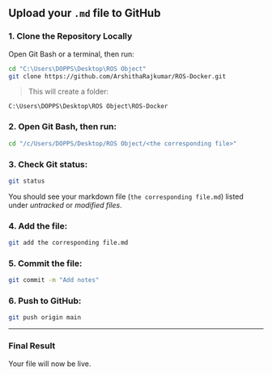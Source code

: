 ## **Upload your `.md` file to GitHub**


###  1. Clone the Repository Locally

Open Git Bash or a terminal, then run:


```bash
cd "C:\Users\DOPPS\Desktop\ROS Object"
git clone https://github.com/ArshithaRajkumar/ROS-Docker.git
```

> This will create a folder:

```
C:\Users\DOPPS\Desktop\ROS Object\ROS-Docker
```




### 2. **Open Git Bash**, then run:

```bash
cd "/c/Users/DOPPS/Desktop/ROS Object/<the corresponding file>"
```

### 3. **Check Git status**:

```bash
git status
```

You should see your markdown file (`the corresponding file.md`) listed under *untracked* or *modified files*.

### 4. **Add the file**:

```bash
git add the corresponding file.md
```

### 5. **Commit the file**:

```bash
git commit -m "Add notes"
```

### 6. **Push to GitHub**:

```bash
git push origin main
```

---

###  Final Result

Your file will now be live.






